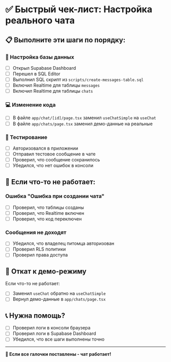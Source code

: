 # ✅ Быстрый чек-лист: Настройка реального чата

## 📋 Выполните эти шаги по порядку:

### 🔧 Настройка базы данных
- [ ] Открыл Supabase Dashboard
- [ ] Перешел в SQL Editor
- [ ] Выполнил SQL скрипт из `scripts/create-messages-table.sql`
- [ ] Включил Realtime для таблицы `messages`
- [ ] Включил Realtime для таблицы `chats`

### 💻 Изменение кода
- [ ] В файле `app/chat/[id]/page.tsx` заменил `useChatSimple` на `useChat`
- [ ] В файле `app/chats/page.tsx` заменил демо-данные на реальные

### 🧪 Тестирование
- [ ] Авторизовался в приложении
- [ ] Отправил тестовое сообщение в чате
- [ ] Проверил, что сообщение сохранилось
- [ ] Убедился, что нет ошибок в консоли

## 🚨 Если что-то не работает:

### Ошибка "Ошибка при создании чата"
- [ ] Проверил, что таблицы созданы
- [ ] Проверил, что Realtime включен
- [ ] Проверил, что код переключен

### Сообщения не доходят
- [ ] Убедился, что владелец питомца авторизован
- [ ] Проверил RLS политики
- [ ] Проверил права доступа

## 🔄 Откат к демо-режиму
Если что-то не работает:
- [ ] Заменил `useChat` обратно на `useChatSimple`
- [ ] Вернул демо-данные в `app/chats/page.tsx`

## 📞 Нужна помощь?
- [ ] Проверил логи в консоли браузера
- [ ] Проверил логи в Supabase Dashboard
- [ ] Убедился, что все шаги выполнены точно

---

**🎉 Если все галочки поставлены - чат работает!** 
 
